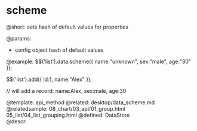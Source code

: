 scheme
=============


@short:
	sets hash of default values for properties

@params:
- config		object		hash of default values

@example:
$$('list').data.scheme({
	name:"unknown", 
	sex:"male",
	age:"30"
});

$$('list').add({
	id:1,
	name:"Alex"
});

// will add a record: name:Alex, sex:male, age:30

@template:	api_method
@related: 
	desktop/data_scheme.md
@relatedsample:
	08_chart/03_api/01_group.html
    05_list/04_list_grouping.html
@defined:	DataStore	
@descr:



